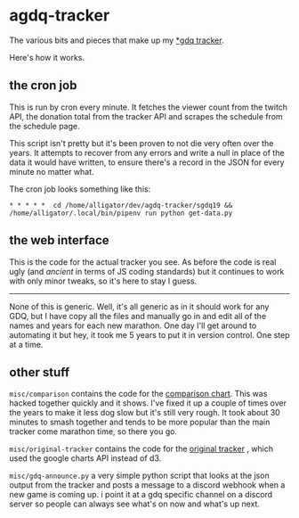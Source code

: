 # agdq-tracker
The various bits and pieces that make up my [*gdq tracker](https://irc.alligatr.co.uk/sgdq19/).

Here's how it works.

## the cron job
This is run by cron every minute. It fetches the viewer count from the twitch
API, the donation total from the tracker API and scrapes the schedule from the
schedule page.

This script isn't pretty but it's been proven to not die very often over the
years. It attempts to recover from any errors and write a null in place of the
data it would have written, to ensure there's a record in the JSON for every
minute no matter what.

The cron job looks something like this:

    * * * * *  cd /home/alligator/dev/agdq-tracker/sgdq19 && /home/alligator/.local/bin/pipenv run python get-data.py

## the web interface
This is the code for the actual tracker you see. As before the code is real
ugly (and *ancient* in terms of JS coding standards) but it continues to work
with only minor tweaks, so it's here to stay I guess.

---

None of this is generic. Well, it's all generic as in it should work for any
GDQ, but I have copy all the files and manually go in and edit all of the names
and years for each new marathon. One day I'll get around to automating it but
hey, it took me 5 years to put it in version control. One step at a time.

## other stuff

`misc/comparison` contains the code for the [comparison chart](https://irc.alligatr.co.uk/agdq-comparison/).
This was hacked together quickly and it shows. I've fixed it up a couple of
times over the years to make it less dog slow but it's still very rough. It
took about 30 minutes to smash together and tends to be more popular than the
main tracker come marathon time, so there you go.

`misc/original-tracker` contains the code for the [original tracker](https://irc.alligatr.co.uk/sgdq)
, which used the google charts API instead of d3.

`misc/gdq-announce.py` a very simple python script that looks at the json
output from the tracker and posts a message to a discord webhook when a new
game is coming up. i point it at a gdq specific channel on a discord server so
people can always see what's on now and what's up next.
